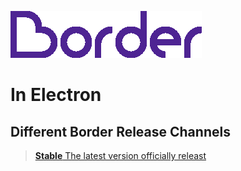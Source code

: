 ![Border Logo](/border-logo-purple.png "Border Logo")
# In Electron

## Different Border Release Channels

> [**Stable** The latest version officially releast](source-code/1.10.0/build.0000003)
